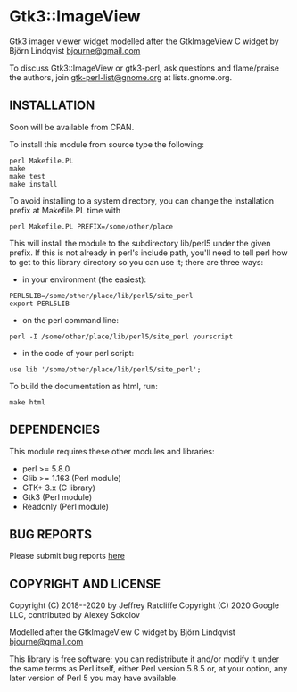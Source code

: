 # Gtk3::ImageView

Gtk3 imager viewer widget modelled after the GtkImageView C widget by Björn
Lindqvist <bjourne@gmail.com>

To discuss Gtk3::ImageView or gtk3-perl, ask questions and flame/praise the
authors, join gtk-perl-list@gnome.org at lists.gnome.org.

## INSTALLATION

Soon will be available from CPAN.

To install this module from source type the following:

```shell
perl Makefile.PL
make
make test
make install
```

To avoid installing to a system directory, you can change the installation
prefix at Makefile.PL time with

```shell
perl Makefile.PL PREFIX=/some/other/place
```

This will install the module to the subdirectory lib/perl5 under the given
prefix.  If this is not already in perl's include path, you'll need to tell
perl how to get to this library directory so you can use it; there are three
ways:

* in your environment (the easiest):

```shell
PERL5LIB=/some/other/place/lib/perl5/site_perl
export PERL5LIB
```

* on the perl command line:

```shell
perl -I /some/other/place/lib/perl5/site_perl yourscript
```

* in the code of your perl script:

```shell
use lib '/some/other/place/lib/perl5/site_perl';
```

To build the documentation as html, run:

```shell
make html
```

## DEPENDENCIES

This module requires these other modules and libraries:

* perl >= 5.8.0
* Glib >= 1.163 (Perl module)
* GTK+ 3.x (C library)
* Gtk3 (Perl module)
* Readonly (Perl module)

## BUG REPORTS

Please submit bug reports [here](https://github.com/carygravel/gtk3-imageview/issues)

## COPYRIGHT AND LICENSE

Copyright (C) 2018--2020 by Jeffrey Ratcliffe
Copyright (C) 2020 Google LLC, contributed by Alexey Sokolov

Modelled after the GtkImageView C widget by Björn Lindqvist <bjourne@gmail.com>

This library is free software; you can redistribute it and/or modify
it under the same terms as Perl itself, either Perl version 5.8.5 or,
at your option, any later version of Perl 5 you may have available.
